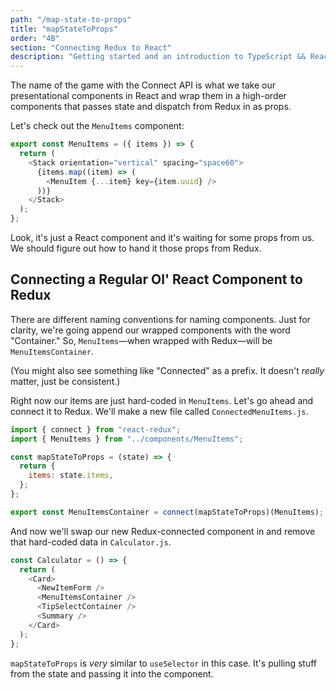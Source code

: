 ```yaml
---
path: "/map-state-to-props"
title: "mapStateToProps"
order: "4B"
section: "Connecting Redux to React"
description: "Getting started and an introduction to TypeScript && React Workshop"
---
```


The name of the game with the Connect API is what we take our presentational components in React and wrap them in a high-order components that passes state and dispatch from Redux in as props.

Let's check out the `MenuItems` component:

```js
export const MenuItems = ({ items }) => {
  return (
    <Stack orientation="vertical" spacing="space60">
      {items.map((item) => (
        <MenuItem {...item} key={item.uuid} />
      ))}
    </Stack>
  );
};
```

Look, it's just a React component and it's waiting for some props from us. We should figure out how to hand it those props from Redux.

## Connecting a Regular Ol' React Component to Redux

There are different naming conventions for naming components. Just for clarity, we're going append our wrapped components with the word "Container." So, `MenuItems`—when wrapped with Redux—will be `MenuItemsContainer`.

(You might also see something like "Connected" as a prefix. It doesn't _really_ matter, just be consistent.)

Right now our items are just hard-coded in `MenuItems`. Let's go ahead and connect it to Redux. We'll make a new file called `ConnectedMenuItems.js`.

```js
import { connect } from "react-redux";
import { MenuItems } from "../components/MenuItems";

const mapStateToProps = (state) => {
  return {
    items: state.items,
  };
};

export const MenuItemsContainer = connect(mapStateToProps)(MenuItems);
```

And now we'll swap our new Redux-connected component in and remove that hard-coded data in `Calculator.js`.

```js
const Calculator = () => {
  return (
    <Card>
      <NewItemForm />
      <MenuItemsContainer />
      <TipSelectContainer />
      <Summary />
    </Card>
  );
};
```

`mapStateToProps` is _very_ similar to `useSelector` in this case. It's pulling stuff from the state and passing it into the component.

